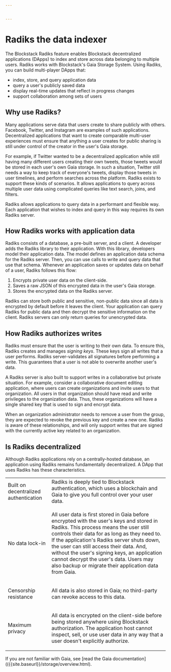 ```yaml
---


---
```

# Radiks the data indexer

The Blockstack Radiks feature enables Blockstack decentralized applications (DApps) to index and store across data belonging to multiple users. Radiks works with Blockstack's Gaia Storage System.  Using Radiks, you can build multi-player DApps that:

- index, store, and query application data
- query a user's publicly saved data
- display real-time updates that reflect in progress changes
- support collaboration among sets of users

  

## Why use Radiks?

Many applications serve data that users create to share publicly with others. Facebook, Twitter, and Instagram are examples of such applications. Decentralized applications that want to create comparable multi-user experiences must ensure that anything a user creates for public sharing is still under control of the creator in the user's Gaia storage.  

For example, if Twitter wanted to be a decentralized application while still having many different users creating their own tweets, those tweets would be stored in each user's own Gaia storage. In such a situation, Twitter still needs a way to keep track of everyone's tweets, display those tweets in user timelines, and perform searches across the platform. Radiks exists to support these kinds of scenarios. It allows applications to query across multiple user data using complicated queries like text search, joins, and filters.

Radiks allows applications to query data in a performant and flexible way. Each application that wishes to index and query in this way requires its own Radiks server.

## How Radiks works with application data

Radiks consists of a database, a pre-built server, and a client. A developer adds the Radiks library to their application. With this library, developers model their application data. The model defines an application data schema for the Radiks server. Then, you can use calls to write and query data that use that schema. Whenever an application saves or updates data on behalf of a user, Radiks follows this flow:

1. Encrypts private user data on the client-side.
2. Saves a raw JSON of this encrypted data in the user's Gaia storage.
3. Stores the encrypted data on the Radiks server.

Radiks can store both public and sensitive, non-public data since all data is encrypted by default before it leaves the client. Your application can query Radiks for public data and then decrypt the sensitive information on the client. Radiks servers can only return queries for unencrypted data.

## How Radiks authorizes writes

Radiks must ensure that the user is writing to their own data. To ensure this, Radiks creates and manages *signing keys*. These keys sign all writes that a user performs. Radiks server-validates all signatures before performing a write. This guarantees that a user is not able to overwrite another user's data.

A Radiks server is also built to support writes in a collaborative but private situation. For example, consider a collaborative document editing application, where users can create organizations and invite users to that organization. All users in that organization should have read and write privileges to the organization data. Thus, these organizations will have a single shared key that is used to sign and encrypt data. 

When an organization administrator needs to remove a user from the group, they are expected to revoke the previous key and create a new one. Radiks is aware of these relationships, and will only support writes that are signed with the currently active key related to an organization.

## Is Radiks decentralized

Although Radiks applications rely on a centrally-hosted database, an application using Radiks remains fundamentally decentralized. A DApp that uses Radiks has these characteristics.

<table class="uk-table">
  <tr>
    <td>Built on decentralized authentication</td>
    <td>Radiks is deeply tied to Blockstack authentication, which uses a blockchain and Gaia to give you full control over your user data. </td>
  </tr>
  <tr>
    <td>No data lock-in</td>
    <td><p>All user data is first stored in Gaia before encrypted with the user's keys and stored in Radiks. This process means the user still controls their data for as long as they need to. If the application's Radiks server shuts down, the user can still access their data. And, without the user's signing keys, an application cannot decrypt the user's data. Users may also backup or migrate their application data from Gaia. 
</p></td>
  </tr>
  <tr>
    <td>Censorship resistance</td>
    <td><p>All data is also stored in Gaia; no third-party can revoke access to this data.
</p></td>
  </tr>
  <tr>
    <td>Maximum privacy</td>
    <td><p>All data is encrypted on the client-side before being stored anywhere using Blockstack authorization. The application host cannot inspect, sell, or use user data in any way that a user doesn't explicitly authorize.
</p></td>
  </tr>
</table>

If you are not familiar with Gaia, see 
[read the Gaia documentation](({{site.baseurl}}/storage/overview.html).
